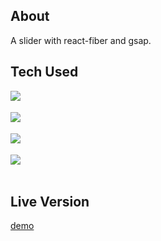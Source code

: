 ## About

A slider with react-fiber and gsap.

## Tech Used

<img align="left" src="https://img.shields.io/badge/-React-white?style=for-the-badge&logo=React&logoColor=#61DAFB"/>
<br/>
<br/>
<img align="left" src="https://img.shields.io/badge/-Styled%20Components-white?style=for-the-badge&logo=styled-components&logoColor=DB7093" />
<br/>
<br/>
<img align="left" src="https://img.shields.io/badge/-React%20Fiber-white?style=for-the-badge&logo=React&logoColor=#61DAFB" />
<br/>
<br/>
<img align="left" src="https://img.shields.io/badge/-Green%20Sock-white?style=for-the-badge&logo=GreenSock&logoColor=88ce02"/>
<br/>
<br/>

## Live Version
[demo](https://eloquent-raindrop-d8f0f9.netlify.app/)
